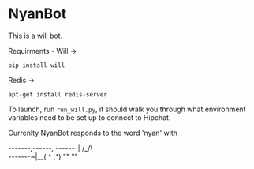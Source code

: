# NyanBot
This is a [will](https://github.com/skoczen/will) bot.

Requirments -
Will -> 
```
pip install will
```

Redis -> 
```
apt-get install redis-server
```

To launch, run ```run_will.py```, it should walk you through what environment variables need to be set up to connect to Hipchat.

Currenlty NyanBot responds to the word 'nyan' with

-_-_-_-_-_-_-_,------,
_-_-_-_-_-_-_-|   /\_/\  
-_-_-_-_-_-_-~|__( ^ .^) 
              ""  ""    
